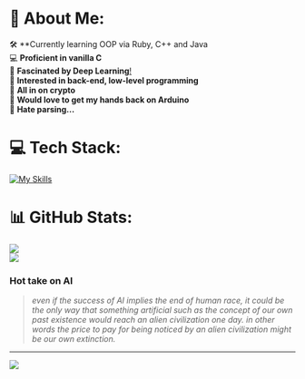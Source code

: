 # 💫 **About Me:**
🛠️ **Currently learning OOP via Ruby, C++ and Java  
💻 **Proficient in vanilla C**  
🧠 **Fascinated by Deep Learning**[!](https://udlbook.github.io/udlbook/)  
🔧 **Interested in back-end, low-level programming**  
🚀 **All in on crypto**  
🔌 **Would love to get my hands back on Arduino**  
🤮 **Hate parsing...**

# 💻 **Tech Stack:**
[![My Skills](https://skillicons.dev/icons?i=c,cpp,docker,git,bash,nginx,java,python,ruby,solidity,arduino,redis,mysql,postgres,elasticsearch,postman,linux,vscode)](https://skillicons.dev)

# 📊 **GitHub Stats:**
![](https://github-readme-streak-stats.herokuapp.com/?user=Raimo33&theme=dark&hide_border=true)  
![](https://github-readme-stats.vercel.app/api/top-langs/?username=Raimo33&theme=dark&hide_border=true&include_all_commits=true&count_private=true&layout=compact)

### **Hot take on AI**
>_even if the success of AI implies the end of human race, it could be the only way that something artificial such as the concept of our own past existence would reach an alien civilization one day. in other words the price to pay for being noticed by an alien civilization might be our own extinction._

---
[![](https://visitcount.itsvg.in/api?id=Raimo33&icon=5&color=11)](https://visitcount.itsvg.in)
